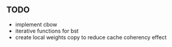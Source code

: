 ## TODO

- implement cbow
- iterative functions for bst
- create local weights copy to reduce cache coherency effect
